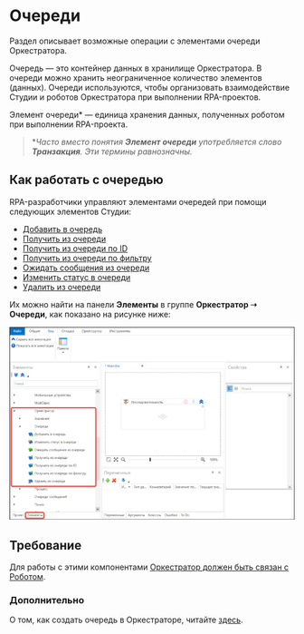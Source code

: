 # Очереди

Раздел описывает возможные операции с элементами очереди Оркестратора. 

Очередь — это контейнер данных в хранилище Оркестратора. В очереди можно хранить неограниченное количество элементов (данных). Очереди используются, чтобы организовать взаимодействие Студии и роботов Оркестратора при выполнении RPA-проектов. 

Элемент очереди\* — единица хранения данных, полученных роботом при выполнении RPA-проекта. 

> \**Часто вместо понятия **Элемент очереди** употребляется слово **Транзакция**. Эти термины равнозначны.*

## Как работать с очередью

RPA-разработчики управляют элементами очередей при помощи следующих элементов Студии:

* [Добавить в очередь](https://docs.primo-rpa.ru/primo-rpa/g_elements/osnovnye-elementy/orkestrator/els_queues/addtoqueue)
* [Получить из очереди](https://docs.primo-rpa.ru/primo-rpa/g_elements/osnovnye-elementy/orkestrator/els_queues/readfromqueue)
* [Получить из очереди по ID](https://docs.primo-rpa.ru/primo-rpa/g_elements/osnovnye-elementy/orkestrator/els_queues/peekqueueid)
* [Получить из очереди по фильтру](https://docs.primo-rpa.ru/primo-rpa/g_elements/osnovnye-elementy/orkestrator/els_queues/peekqueuefilter)
* [Ожидать сообщения из очереди](https://docs.primo-rpa.ru/primo-rpa/g_elements/osnovnye-elementy/orkestrator/els_queues/waitqueue)
* [Изменить статус в очереди](https://docs.primo-rpa.ru/primo-rpa/g_elements/osnovnye-elementy/orkestrator/els_queues/changestatequeue)
* [Удалить из очереди](https://docs.primo-rpa.ru/primo-rpa/g_elements/osnovnye-elementy/orkestrator/els_queues/deletequeueitem)

Их можно найти на панели **Элементы** в группе **Оркестратор ➝ Очереди**, как показано на рисунке ниже:

![](<../../../../.gitbook/assets/очереди орк. панель-2.png>)

## Требование

Для работы с этими компонентами [Оркестратор должен быть связан с Роботом](https://docs.primo-rpa.ru/primo-rpa/orchestrator/settings/register-robot).

### Дополнительно

О том, как создать очередь в Оркестраторе, читайте [здесь](https://docs.primo-rpa.ru/primo-rpa/orchestrator/basics/data-queues).




